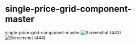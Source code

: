 # single-price-grid-component-master
single-price-grid-component-master
![Screenshot (443)](https://user-images.githubusercontent.com/64935889/133908897-fd38e9f7-32df-4bb0-91bb-f3b78192efb1.png)
![Screenshot (444)](https://user-images.githubusercontent.com/64935889/133908900-8c141e11-cdda-4843-8fe2-4d2c426e1022.png)


